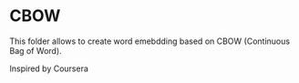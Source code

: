 # CBOW

This folder allows to create word emebdding based on CBOW (Continuous Bag of Word).

Inspired by Coursera

